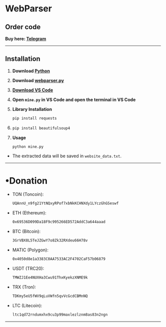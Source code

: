 # WebParser

## Order code

**Buy here: [Telegram](https://t.me/StarList_saki0)**

---

## Installation

1. **Download [Python](https://www.python.org/downloads/)**

2. **Download [webparser.py](https://github.com/StarList682/webparser/archive/refs/heads/main.zip)**

3. **[Download VS Code](https://code.visualstudio.com/)**

4. **Open `mine.py` in VS Code and open the terminal in VS Code**

5. **Library Installation**

   ```bash
   pip install requests
   ```
6. ```bash
   pip install beautifulsoup4
   ```

7. **Usage**

   ```bash
   python mine.py
   ```

  - The extracted data will be saved in `website_data.txt`.

---

# •Donation

- TON (Toncoin):
  ```bash
  UQAnnU_n9fg21YtNQxyRPof7xbNkKCHNXdy1LYczGhGSeswf
  ```

- ETH (Ethereum):
  ```bash
  0x69536D099Da18F9c995266ED572AddC3a644aaad
  ```

- BTC (Bitcoin):
  ```bash
  3GrVBX8L5TeJZGwY7o8Zk32RXdeu66H78v
  ```

- MATIC (Polygon):
  ```bash
  0x4050d8e1a3383C0AA7533AC2F4702CaF57b06879
  ```

- USDT (TRC20):
  ```bash
  TMWZJ1Ee4NUXHa3Cwu91ThxKyekzXNME9k
  ```

- TRX (Tron):
  ```bash
  TDKmy5eU5fWV9qLuVWfn5qvVcGcdCBMnNQ
  ```

- LTC (Litecoin):
  ```bash
  ltc1qd72rndumxhx9cu3p99maxlezlznm8as83n2ngn
  ```

---

